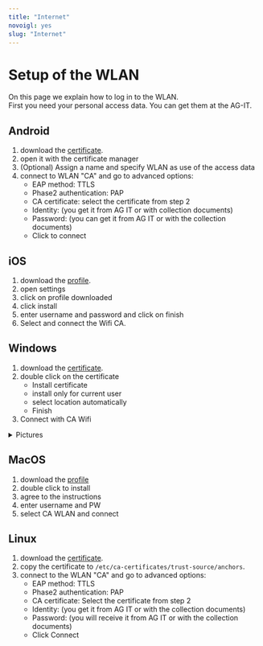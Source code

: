 ```yaml
---
title: "Internet"
novoigl: yes
slug: "Internet"
---
```


# Setup of the WLAN

On this page we explain how to log in to the WLAN.   
First you need your personal access data. You can get them at the AG-IT.

## Android

1. download the [certificate](ca.crt).
2. open it with the certificate manager
3. (Optional) Assign a name and specify WLAN as use of the access data
4. connect to WLAN "CA" and go to advanced options:
    - EAP method: TTLS
    - Phase2 authentication: PAP
    - CA certificate: select the certificate from step 2
    - Identity: (you get it from AG IT or with collection documents)
    - Password: (you can get it from AG IT or with the collection documents)
    - Click to connect

## iOS

1. download the [profile](ca_wifi.mobileconfig).
2. open settings
3. click on profile downloaded
4. click install
5. enter username and password and click on finish
6. Select and connect the Wifi CA.

## Windows

1. download the [certificate](ca.crt).
2. double click on the certificate
    - Install certificate
    - install only for current user
    - select location automatically
    - Finish
3. Connect with CA Wifi
<details>
<summary>Pictures</summary>
<div>
   <img width="49%" src="Windows0.png" alt="pic1">
   <img width="49%" src="Windows1.png" alt="pic1">
</div>
<div>
   <img width="49%" src="Windows2.png" alt="pic1">
   <img width="49%" src="Windows3.png" alt="pic1">
</div>
</details>

## MacOS

1. download the [profile](ca_wifi.mobileconfig)
2. double click to install
3. agree to the instructions
4. enter username and PW
5. select CA WLAN and connect

## Linux

1. download the [certificate](ca.crt).
2. copy the certificate to `/etc/ca-certificates/trust-source/anchors`.
3. connect to the WLAN "CA" and go to advanced options:
    - EAP method: TTLS
    - Phase2 authentication: PAP
    - CA certificate: Select the certificate from step 2
    - Identity: (you get it from AG IT or with the collection documents)
    - Password: (you will receive it from AG IT or with the collection documents)
    - Click Connect

